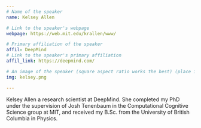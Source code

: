 ```yaml
---
# Name of the speaker
name: Kelsey Allen

# Link to the speaker's webpage
webpage: https://web.mit.edu/krallen/www/

# Primary affiliation of the speaker
affil: DeepMind
# Link to the speaker's primary affiliation
affil_link: https://deepmind.com/

# An image of the speaker (square aspect ratio works the best) (place in the `assets/img/speakers` directory)
img: kelsey.png

---
```


<!-- Whatever you write below will show up as the speaker's bio -->

Kelsey Allen a research scientist at DeepMind. She completed my PhD under the supervision of Josh Tenenbaum in the Computational Cognitive Science group at MIT, and received my B.Sc. from the University of British Columbia in Physics.

